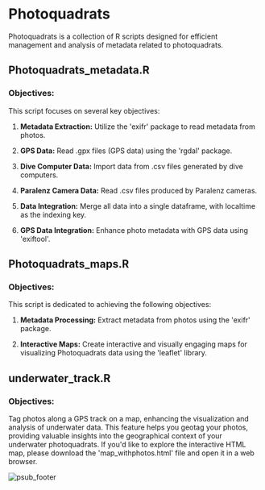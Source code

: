 # Photoquadrats

Photoquadrats is a collection of R scripts designed for efficient management and analysis of metadata related to photoquadrats.

## Photoquadrats_metadata.R

### Objectives:

This script focuses on several key objectives:

1. **Metadata Extraction:** Utilize the 'exifr' package to read metadata from photos.

2. **GPS Data:** Read .gpx files (GPS data) using the 'rgdal' package.

3. **Dive Computer Data:** Import data from .csv files generated by dive computers.

4. **Paralenz Camera Data:** Read .csv files produced by Paralenz cameras.

5. **Data Integration:** Merge all data into a single dataframe, with localtime as the indexing key.

6. **GPS Data Integration:** Enhance photo metadata with GPS data using 'exiftool'.


## Photoquadrats_maps.R

### Objectives:

This script is dedicated to achieving the following objectives:

1. **Metadata Processing:** Extract metadata from photos using the 'exifr' package.

2. **Interactive Maps:** Create interactive and visually engaging maps for visualizing Photoquadrats data using the 'leaflet' library.


## underwater_track.R

### Objectives:

Tag photos along a GPS track on a map, enhancing the visualization and analysis of underwater data. This feature helps you geotag your photos, providing valuable insights into the geographical context of your underwater photoquadrats. If you'd like to explore the interactive HTML map, please download the 'map_withphotos.html' file and open it in a web browser.

![psub_footer](https://github.com/gonzalobravoargentina/photoquadrats/blob/master/map_withphotos.png)
